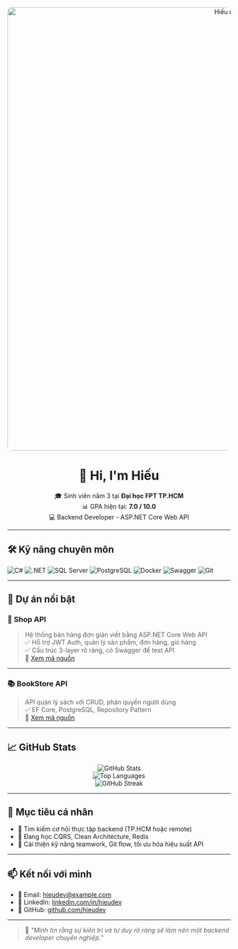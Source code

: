 <!-- Banner -->
<p align="center">
  <img src="https://i.imgur.com/E5f6OAr.png" alt="Hiếu Banner" width="1000" style="border-radius: 10px;" />
</p>

<!-- Giới thiệu -->
<h1 align="center">👋 Hi, I'm Hiếu</h1>
<p align="center">
  🎓 Sinh viên năm 3 tại <strong>Đại học FPT TP.HCM</strong>  
  <br/>
  📊 GPA hiện tại: <strong>7.0 / 10.0</strong>  
  <br/>
  💻 Backend Developer - ASP.NET Core Web API
</p>

---

## 🛠️ Kỹ năng chuyên môn

![C#](https://img.shields.io/badge/-C%23-239120?style=flat&logo=c-sharp&logoColor=white)
![.NET](https://img.shields.io/badge/-.NET-512BD4?style=flat&logo=dotnet&logoColor=white)
![SQL Server](https://img.shields.io/badge/-SQL%20Server-CC2927?style=flat&logo=microsoftsqlserver&logoColor=white)
![PostgreSQL](https://img.shields.io/badge/-PostgreSQL-336791?style=flat&logo=postgresql&logoColor=white)
![Docker](https://img.shields.io/badge/-Docker-2496ED?style=flat&logo=docker&logoColor=white)
![Swagger](https://img.shields.io/badge/-Swagger-85EA2D?style=flat&logo=swagger&logoColor=black)
![Git](https://img.shields.io/badge/-Git-F05032?style=flat&logo=git&logoColor=white)

---

## 🚀 Dự án nổi bật

### 🛒 Shop API
> Hệ thống bán hàng đơn giản viết bằng ASP.NET Core Web API  
> ✅ Hỗ trợ JWT Auth, quản lý sản phẩm, đơn hàng, giỏ hàng  
> ✅ Cấu trúc 3-layer rõ ràng, có Swagger để test API  
🔗 [Xem mã nguồn](https://github.com/hieudev/shop-api)

---

### 📚 BookStore API
> API quản lý sách với CRUD, phân quyền người dùng  
> ✅ EF Core, PostgreSQL, Repository Pattern  
🔗 [Xem mã nguồn](https://github.com/hieudev/bookstore-api)

---

## 📈 GitHub Stats

<p align="center">
  <img src="https://github-readme-stats.vercel.app/api?username=hieudev&show_icons=true&theme=tokyonight" alt="GitHub Stats" />
  <br/>
  <img src="https://github-readme-stats.vercel.app/api/top-langs/?username=hieudev&layout=compact&theme=tokyonight" alt="Top Languages" />
  <br/>
  <img src="https://github-readme-streak-stats.herokuapp.com/?user=hieudev&theme=tokyonight" alt="GitHub Streak" />
</p>

---

## 🎯 Mục tiêu cá nhân

- 🤝 Tìm kiếm cơ hội thực tập backend (TP.HCM hoặc remote)
- 🌱 Đang học CQRS, Clean Architecture, Redis
- 💪 Cải thiện kỹ năng teamwork, Git flow, tối ưu hóa hiệu suất API

---

## 📫 Kết nối với mình

- 📧 Email: hieudev@example.com  
- 💼 LinkedIn: [linkedin.com/in/hieudev](https://linkedin.com/in/hieudev)  
- 🐙 GitHub: [github.com/hieudev](https://github.com/hieudev)

---

> 💬 *"Mình tin rằng sự kiên trì và tư duy rõ ràng sẽ làm nên một backend developer chuyên nghiệp."*
